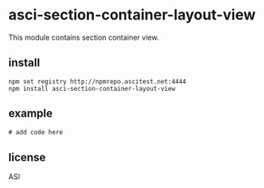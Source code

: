 # asci-section-container-layout-view

This module contains section container view.

## install

```
npm set registry http://npmrepo.ascitest.net:4444
npm install asci-section-container-layout-view
```

## example

```javascript
# add code here
```

## license

ASI
